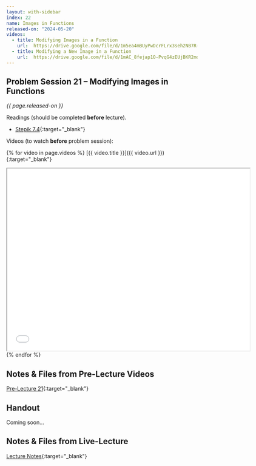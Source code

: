 ```yaml
---
layout: with-sidebar
index: 22
name: Images in Functions
released-on: "2024-05-20"
videos:
  - title: Modifying Images in a Function
    url:  https://drive.google.com/file/d/1m5ea4mBUyPwDcrFLrx3seh2NB7R-RA-g
  - title: Modifying a New Image in a Function
    url:  https://drive.google.com/file/d/1mAC_8fejap1O-PvqG4zEUjBKR2moPc0O
---
```


## Problem Session 21 – Modifying Images in Functions

_{{ page.released-on }}_

Readings (should be completed **before** lecture). 
- [Stepik 7.4](https://stepik.org/lesson/567196/step/1?unit=561469){:target="_blank"}

Videos (to watch **before** problem session):

{% for video in page.videos %}
[{{ video.title }}]({{ video.url }}){:target="_blank"}

<iframe src="{{ video.url }}/preview" width="640" height="480" allow="autoplay"></iframe>
{% endfor %}

## Notes & Files from Pre-Lecture Videos

[Pre-Lecture 21](https://github.com/ucsd-cse8a-sp24/ucsd-cse8a-sp24.github.io/tree/main/_pre-lectures/lecture-21){:target="_blank"}

## Handout

Coming soon...

## Notes & Files from Live-Lecture

[Lecture Notes](https://drive.google.com/drive/folders/190nrh9IYATA-GThlrQuo4PQA78617ZSn?usp=sharing){:target="_blank"}

